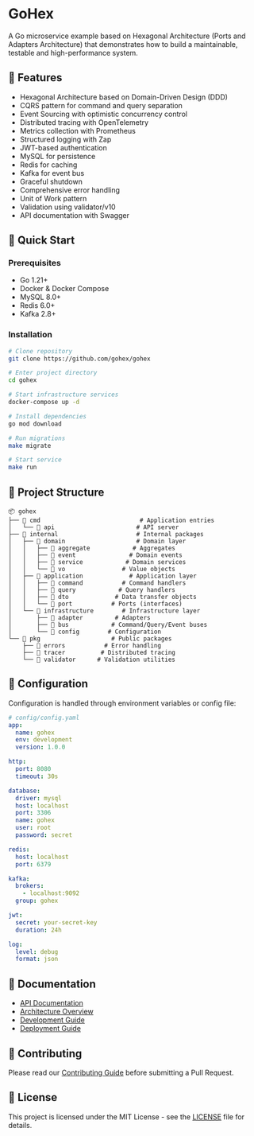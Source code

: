 # GoHex

A Go microservice example based on Hexagonal Architecture (Ports and Adapters Architecture) that demonstrates how to build a maintainable, testable and high-performance system.

## 🌟 Features

- Hexagonal Architecture based on Domain-Driven Design (DDD)
- CQRS pattern for command and query separation
- Event Sourcing with optimistic concurrency control
- Distributed tracing with OpenTelemetry
- Metrics collection with Prometheus
- Structured logging with Zap
- JWT-based authentication
- MySQL for persistence
- Redis for caching
- Kafka for event bus
- Graceful shutdown
- Comprehensive error handling
- Unit of Work pattern
- Validation using validator/v10
- API documentation with Swagger

## 🚀 Quick Start

### Prerequisites

- Go 1.21+
- Docker & Docker Compose
- MySQL 8.0+
- Redis 6.0+
- Kafka 2.8+

### Installation

```bash
# Clone repository
git clone https://github.com/gohex/gohex

# Enter project directory
cd gohex

# Start infrastructure services
docker-compose up -d

# Install dependencies
go mod download

# Run migrations
make migrate

# Start service
make run
```

## 📁 Project Structure

```
📦 gohex
├── 📂 cmd                            # Application entries
│   └── 📂 api                       # API server
├── 📂 internal                      # Internal packages
│   ├── 📂 domain                    # Domain layer
│   │   ├── 📂 aggregate            # Aggregates
│   │   ├── 📂 event               # Domain events
│   │   ├── 📂 service            # Domain services
│   │   └── 📂 vo                # Value objects
│   ├── 📂 application             # Application layer
│   │   ├── 📂 command           # Command handlers
│   │   ├── 📂 query            # Query handlers
│   │   ├── 📂 dto             # Data transfer objects
│   │   └── 📂 port           # Ports (interfaces)
│   └── 📂 infrastructure        # Infrastructure layer
│       ├── 📂 adapter         # Adapters
│       ├── 📂 bus            # Command/Query/Event buses
│       └── 📂 config        # Configuration
└── 📂 pkg                    # Public packages
    ├── 📂 errors           # Error handling
    ├── 📂 tracer          # Distributed tracing
    └── 📂 validator      # Validation utilities
```

## 🔧 Configuration

Configuration is handled through environment variables or config file:

```yaml
# config/config.yaml
app:
  name: gohex
  env: development
  version: 1.0.0

http:
  port: 8080
  timeout: 30s

database:
  driver: mysql
  host: localhost
  port: 3306
  name: gohex
  user: root
  password: secret

redis:
  host: localhost
  port: 6379

kafka:
  brokers:
    - localhost:9092
  group: gohex

jwt:
  secret: your-secret-key
  duration: 24h

log:
  level: debug
  format: json
```

## 📖 Documentation

- [API Documentation](docs/api.md)
- [Architecture Overview](docs/architecture.md)
- [Development Guide](docs/development.md)
- [Deployment Guide](docs/deployment.md)

## 🤝 Contributing

Please read our [Contributing Guide](CONTRIBUTING.md) before submitting a Pull Request.

## 📄 License

This project is licensed under the MIT License - see the [LICENSE](LICENSE) file for details. 